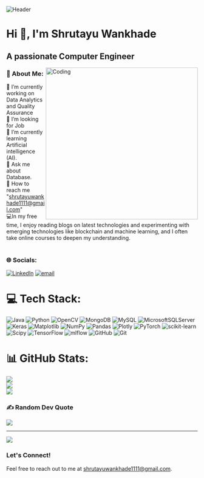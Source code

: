 ![Header](https://github.com/user-attachments/assets/88adc2d2-62ba-4a5e-bc96-a73d44c443dc) 

<h1 aling="centre"> Hi 👋, I'm Shrutayu Wankhade</h1> 
<h2 align="centre"> A passionate Computer Engineer</h2>
<img align="right" alt="Coding" width="400" src="https://media2.giphy.com/media/v1.Y2lkPTc5MGI3NjExdWw0NmJwMG5rYnNkZmZuZ3NndzVsdHRyNnQ3M2s2d3U0YW9ybXA5NCZlcD12MV9pbnRlcm5hbF9naWZfYnlfaWQmY3Q9Zw/qgQUggAC3Pfv687qPC/giphy.gif">

### 💫 About Me:

🔭 I’m currently working on Data Analytics and Quality Assurance<br>
🤝 I’m looking for Job<br>
🌱 I’m currently learning Artificial intelligence (AI).<br>
💬 Ask me about Database.<br>
📮 How to reach me "shrutayuwankhade1111@gmail.com"<br>
💻In my free time, I enjoy reading blogs on latest technologies and experimenting with emerging technologies like blockchain and machine learning, and I often take online courses to deepen my understanding.<br>
<br>

### 🌐 Socials:
[![LinkedIn](https://img.shields.io/badge/LinkedIn-%230077B5.svg?logo=linkedin&logoColor=white)](https://www.linkedin.com/in/shrutayu-wankhade-515615288) [![email](https://img.shields.io/badge/Email-D14836?logo=gmail&logoColor=white)](mailto:shrutayuwankhade202@nhitm.ac.in) 

# 💻 Tech Stack:
![Java](https://img.shields.io/badge/java-%23ED8B00.svg?style=for-the-badge&logo=openjdk&logoColor=white) ![Python](https://img.shields.io/badge/python-3670A0?style=for-the-badge&logo=python&logoColor=ffdd54) ![OpenCV](https://img.shields.io/badge/opencv-%23white.svg?style=for-the-badge&logo=opencv&logoColor=white) ![MongoDB](https://img.shields.io/badge/MongoDB-%234ea94b.svg?style=for-the-badge&logo=mongodb&logoColor=white) ![MySQL](https://img.shields.io/badge/mysql-4479A1.svg?style=for-the-badge&logo=mysql&logoColor=white) ![MicrosoftSQLServer](https://img.shields.io/badge/Microsoft%20SQL%20Server-CC2927?style=for-the-badge&logo=microsoft%20sql%20server&logoColor=white) ![Keras](https://img.shields.io/badge/Keras-%23D00000.svg?style=for-the-badge&logo=Keras&logoColor=white) ![Matplotlib](https://img.shields.io/badge/Matplotlib-%23ffffff.svg?style=for-the-badge&logo=Matplotlib&logoColor=black) ![NumPy](https://img.shields.io/badge/numpy-%23013243.svg?style=for-the-badge&logo=numpy&logoColor=white) ![Pandas](https://img.shields.io/badge/pandas-%23150458.svg?style=for-the-badge&logo=pandas&logoColor=white) ![Plotly](https://img.shields.io/badge/Plotly-%233F4F75.svg?style=for-the-badge&logo=plotly&logoColor=white) ![PyTorch](https://img.shields.io/badge/PyTorch-%23EE4C2C.svg?style=for-the-badge&logo=PyTorch&logoColor=white) ![scikit-learn](https://img.shields.io/badge/scikit--learn-%23F7931E.svg?style=for-the-badge&logo=scikit-learn&logoColor=white) ![Scipy](https://img.shields.io/badge/SciPy-%230C55A5.svg?style=for-the-badge&logo=scipy&logoColor=%white) ![TensorFlow](https://img.shields.io/badge/TensorFlow-%23FF6F00.svg?style=for-the-badge&logo=TensorFlow&logoColor=white) ![mlflow](https://img.shields.io/badge/mlflow-%23d9ead3.svg?style=for-the-badge&logo=numpy&logoColor=blue) ![GitHub](https://img.shields.io/badge/github-%23121011.svg?style=for-the-badge&logo=github&logoColor=white) ![Git](https://img.shields.io/badge/git-%23F05033.svg?style=for-the-badge&logo=git&logoColor=white)
# 📊 GitHub Stats:
![](https://github-readme-stats.vercel.app/api?username=LinguaByte1111&theme=dark&hide_border=false&include_all_commits=true&count_private=false)<br/>
![](https://niazrk-streak-stats.vercel.app/?user=LinguaByte1111&theme=dark&hide_border=false)<br/>
![](https://github-readme-stats.vercel.app/api/top-langs/?username=LinguaByte1111&theme=dark&hide_border=false&include_all_commits=true&count_private=false&layout=compact)

### ✍️ Random Dev Quote
![](https://quotes-github-readme.vercel.app/api?type=horizontal&theme=tokyonight)

---
[![](https://visitcount.itsvg.in/api?id=LinguaByte1111&icon=0&color=0)](https://visitcount.itsvg.in)

### Let's Connect!
Feel free to reach out to me at shrutayuwankhade1111@gmail.com.
